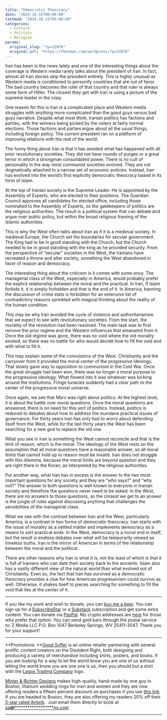 ```yaml
---
title: "Democratic Theocracy"
date: "2024-10-15T00:00:00"
lastmod: "2024-10-15T00:00:00"
categories:
  - Culture
  - Politics
  - Religion
params:
  original_slug: "?p=32876"
  original_url: "https://thezman.com/wordpress/?p=32876"
---
```


Iran has been in the news lately and one of the interesting things about
the coverage is Western media rarely talks about the president of Iran.
In fact, almost all Iran stories skip the president entirely. This is
highly unusual as Western media is conditioned to personify countries
that are out of favor. The bad country becomes the ruler of that country
and that ruler is always some form of Hitler. The closest they get with
Iran is using a picture of the supreme leader in the copy.

One reason for this is Iran is a complicated place and Western media
struggles with anything more complicated than the good guys versus bad
guys narrative. Despite what most think, Iranian politics has factions
and parties, with the winners being picked by the voters at fairly
normal elections. Those factions and parties argue about all the usual
things, including foreign policy. The current president ran on a
platform of improving relations with the rest of the world.

The funny thing about Iran is that it has avoided what has happened with
all prior revolutionary societies. They did not have rounds of purges or
a great terror in which a strongman consolidated power. There is no cult
of personality in the way most communist societies evolved. They are not
dogmatically attached to a narrow set of economic policies. Instead,
Iran has evolved into the world’s first explicitly democratic theocracy
based in its form of Islam.

At the top of Iranian society is the Supreme Leader. He is appointed by
the Assembly of Experts, who are elected to their positions. The
Guardian Council approves all candidates for elected office, including
those nominated to the Assembly of Experts, so the gatekeepers of
politics are the religious authorities. The result is a political system
that can debate and argue over public policy, but within the broad
religious framing of the Islamic authorities.

This is why the West often talks about Iran as if it is a medieval
society. In medieval Europe, the Church set the boundaries for secular
government. The King had to be in good standing with the Church, but the
Church needed to be in good standing with the king as he provided
security. From the perspective of “secular” societies in the West, the
Iranians have recreated a throne and altar society, something the West
abandoned in favor of reason and democracy.

The interesting thing about the criticism is it comes with some envy.
The managerial class of the West, especially in America, would probably
prefer the explicit relationship between the moral and the practical. In
Iran, if Islam forbids it, it is simply forbidden and that is the end of
it. In America, banning the discussion of crime stats is forbidden for
an extensive list of contradictory reasons sprinkled with magical
thinking about the reality of the human condition.

This may be why Iran avoided the cycle of violence and authoritarianism
that we expect to see with revolutionary societies. From the start, the
morality of the revolution had been resolved. The main task was to first
remove the prior regime and the Western influences that emanated from
it. Once the old regime was gone, there was no void where the old
morality existed, so there was no battle for who would decide how to
fill the void and with what to fill it.

This may explain some of the convulsions of the West. Christianity and
the carryover from it provided the moral center of the progressive
ideology. That slowly gave way to opposition to communism in the Cold
War. Once the great struggle had been won, there was no longer a moral
purpose to the progressive ideology. What flowed into it was whatever
was kicking around the institutions. Fringe lunacies suddenly had a
clear path to the center of the progressive moral universe.

Once again, we see that Marx was right about politics. At the highest
level, it is about the battle over moral questions. Once the moral
questions are answered, there is no need for this sort of politics.
Instead, politics is reduced to debates about how to address the mundane
practical issues of governance. For thirty years Iran has only had to
worry about defending itself from the West, while for the last thirty
years the West has been searching for a new god to replace the old one.

What you see in Iran is something the West cannot reconcile and that is
the limit of reason, which is the moral. The ideology of the West rests
on the assumption that all moral questions have a reasonable answer, so
all moral limits that cannot hold up to reason must be invalid. Iran
does not struggle with this dilemma, because the moral limits are beyond
question and they are right there in the Koran, as interpreted by the
religious authorities.

Put another way, what Iran has in excess is the answer to the two most
important questions for any society and they are “who says?” and “why
not?” The answer to both questions is well known to everyone in Iranian
society and therefore the questions never need to be asked. In the West,
there are no answers to those questions, so the closest we get to an
answer is the jungle of rules against discussing anything that
challenges the sensibilities of the managerial class.

What we see with the contrast between Iran and the West, particularly
America, is a contrast in two forms of democratic theocracy. Iran starts
with the issue of morality as a settled matter and implements democracy
as a means to sort practical ends. In the West, democracy is a moral end
in itself, but the result is endless debates over what will be
temporarily viewed as timeless truths. Iran is the mirror of American in
terms of the relationship between the moral and the political.

There are other reasons why Iran is what it is, not the least of which
is that it is full of Iranians who can date their society back to the
ancients. Islam also has a vastly different view of the natural world
than what evolved out of Christianity. Even so, the fact that Iran has
survived as a democratic theocracy provides a clue for how American
progressivism could survive as well. Otherwise, it shakes itself to
pieces searching for something to fill the void that lies at the center
of it.

------------------------------------------------------------------------

If you like my work and wish to donate, you can
<a href="https://www.buymeacoffee.com/mujolulu" rel="noopener"
target="_blank">buy me a beer</a>. You can sign up for a
<a href="https://www.subscribestar.com/the-z-blog" rel="noopener"
target="_blank">SubscribeStar</a> or a
<a href="https://thedissident.substack.com/" rel="noopener"
target="_blank">Substack</a> subscription and get some extra content.
You can donate via <a
href="https://www.paypal.com/donate/?cmd=_s-xclick&amp;hosted_button_id=UDAS2Q8JYA6CN&amp;source=url"
rel="noopener" target="_blank">PayPal</a>. My crypto addresses are
<a href="https://thezman.com/wordpress/?page_id=22713" rel="noopener"
target="_blank">here</a> for those who prefer that option. You can send
gold bars through the postal service to: Z Media LLC P.O. Box 1047
Berkeley Springs, WV 25411-3047. Thank you for your support!

------------------------------------------------------------------------

**Promotions: **<a href="https://goodsvffer.com/" rel="noopener" target="_blank">Good
Svffer</a> is an online retailer partnering with several prolific
content creators on the Dissident Right, both designing and producing a
variety of merchandise including shirts, posters, and books. If you are
looking for a way to let the world know you are one of us without
letting the world know you are one one is us, then you should but a
shirt with the
<a href="https://goodsvffer.com/products/lagos-trading-company"
rel="noopener" target="_blank">Lagos Trading Company</a> logo.

<a href="https://www.minterandrichterdesigns.com/"
rel="noreferrer nofollow noopener" target="_blank">Minter &amp; Richter
Designs</a> makes high-quality, hand-made by one guy in Boston, titanium
wedding rings for men and women and they are now offering readers a
fifteen percent discount on purchases if you use
<a href="https://www.minterandrichterdesigns.com/discount/ZMAN"
rel="noreferrer nofollow noopener" target="_blank">this link</a>.
<span class="highlight"><span class="colour"><span class="font"><span class="size">If
you are headed to Boston, they are also offering my readers 20% off
their <a
href="https://www.airbnb.com/users/7988017/listings?user_id=7988017&amp;s=3"
rel="noopener noreferrer" target="_blank">5-star rated Airbnb</a>.  Just
email them directly to book at
<a href="mailto:sa***@*********************ns.com"
data-original-string="ECXPpTx8FzzAqSFdqc9VlA==cb7U2TXZSTLuQb0EW8KccSLkqOqvBHlXgQB0A6F5AYPvPqxK/0ZLSBWQ+KCyl09CEOI"><span
class="apbct-email-encoder"
data-original-string="NLykZuJuZjHp0+zGTAqyjw==cb7P+I803Mn0fVmJ3n7jB/HLJ0djH1XMOJxpF7lUtdVAA0Oh3a0bDuDUgaTCqVPDsRz"
title="This contact has been encoded by Anti-Spam by CleanTalk. Click to decode. To finish the decoding make sure that JavaScript is enabled in your browser.">sa<span
class="apbct-blur">***</span>@<span
class="apbct-blur">*********************</span>ns.com</span></a>.</span></span></span></span>

------------------------------------------------------------------------
